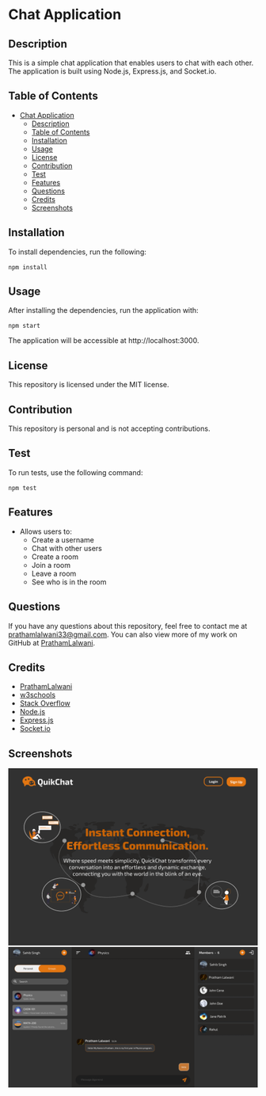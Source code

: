 # Chat Application

## Description

This is a simple chat application that enables users to chat with each other. The application is built using Node.js, Express.js, and Socket.io.

## Table of Contents

- [Chat Application](#chat-application)
  - [Description](#description)
  - [Table of Contents](#table-of-contents)
  - [Installation](#installation)
  - [Usage](#usage)
  - [License](#license)
  - [Contribution](#contribution)
  - [Test](#test)
  - [Features](#features)
  - [Questions](#questions)
  - [Credits](#credits)
  - [Screenshots](#screenshots)

## Installation

To install dependencies, run the following:

```
npm install
```

## Usage

After installing the dependencies, run the application with:

```
npm start
```

The application will be accessible at http://localhost:3000.

## License

This repository is licensed under the MIT license.

## Contribution

This repository is personal and is not accepting contributions.

## Test

To run tests, use the following command:

```
npm test
```

## Features

- Allows users to:
  - Create a username
  - Chat with other users
  - Create a room
  - Join a room
  - Leave a room
  - See who is in the room

## Questions

If you have any questions about this repository, feel free to contact me at [prathamlalwani33@gmail.com](mailto:prathamlalwani33@gmail.com). You can also view more of my work on GitHub at [PrathamLalwani](https://github.com/PrathamLalwani).

## Credits

- [PrathamLalwani](https://github.com/PrathamLalwani)
- [w3schools](https://www.w3schools.com/)
- [Stack Overflow](https://stackoverflow.com/)
- [Node.js](https://nodejs.org/en/)
- [Express.js](https://expressjs.com/)
- [Socket.io](https://socket.io/)

## Screenshots

![Image 1](./Screenshots/LoginPage.png)
![Image 2](./Screenshots/ChatPage.png)
